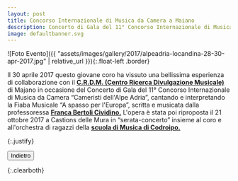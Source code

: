 ```yaml
---
layout: post
title: Concorso Internazionale di Musica da Camera a Maiano
description: Concerto di Gala del 11° Concorso Internazionale di Musica da Camera “Cameristi dell'Alpe Adria” - 30 aprile 2017.
image: defaultbanner.svg
---
```


![Foto Evento]({{ "assets/images/gallery/2017/alpeadria-locandina-28-30-apr-2017.jpg" | relative_url }}){:.float-left .border}

<p>Il 30 aprile 2017 questo giovane coro ha vissuto una bellissima esperienza di collaborazione con il <a href="http://www.crdmitalia.org/home.php?site=crdm" target="_blank"><b>C.R.D.M. (Centro Ricerca Divulgazione Musicale)</b></a> di Majano in occasione del Concerto di Gala del 11° Concorso Internazionale di Musica da Camera “Cameristi dell&#39;Alpe Adria”, cantando e interpretando la Fiaba Musicale “A spasso per l&#39;Europa”, scritta e musicata dalla professoressa <a href="https://www.conservatorio.udine.it/il-conservatorio/organizzazione/docenti/283-franca-bertoli.html" target="_blank"><b>Franca Bertoli Cividino.</b></a> L&#39;opera &#232; stata poi riproposta il 21 ottobre 2017 a Castions delle Mura in “serata-concerto” insieme al coro e all&#39;orchestra di ragazzi della <a href="http://www.scuolamusicacodroipo.it/" target="_blank"><b>scuola di Musica di Codroipo.</b></a></p>{:.justify}

<button class="button special small" onClick="window.history.back();">Indietro</button>

<div></div>{:.clearboth}